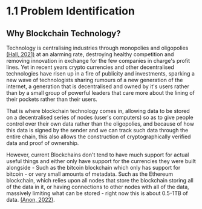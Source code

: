 # 1.1 Problem Identification

## Why Blockchain Technology?

Technology is centralising industries through monopolies and oligopolies [(Hall, 2021)](../reference-list.md) at an alarming rate, destroying healthy competition and removing innovation in exchange for the few companies in charge's profit lines. Yet in recent years crypto currencies and other decentralised technologies have risen up in a fire of publicity and investments, sparking a new wave of technologists sharing rumours of a new generation of the internet, a generation that is decentralised and owned by it's users rather than by a small group of powerful leaders that care more about the lining of their pockets rather than their users.

That is where blockchain technology comes in, allowing data to be stored on a decentralised series of nodes (user's computers) so as to give people control over their own data rather than the oligopolies, and because of how this data is signed by the sender and we can track such data through the entire chain, this also allows the construction of cryptographically verified data and proof of ownership.&#x20;

However, current Blockchains don't tend to have much support for actual useful things and either only have support for the currencies they were built alongside - Such as the bitcoin blockchain which only has support for bitcoin _- <mark style="color:blue;"></mark>_ or very small amounts of metadata. Such as the Ethereum blockchain, which relies upon all nodes that store the blockchain storing all of the data in it, or having connections to other nodes with all of the data, massively limiting what can be stored - right now this is about 0.5-1TB of data. [(Anon, 2022)](../reference-list.md).



